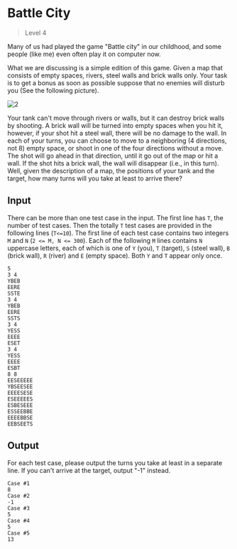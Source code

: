 # Battle City
>
> Level 4

Many of us had played the game "Battle city" in our childhood, and some people (like me) even often play it on computer now.

What we are discussing is a simple edition of this game. Given a map that consists of empty spaces, rivers, steel walls and brick walls only.
Your task is to get a bonus as soon as possible suppose that no enemies will disturb you (See the following picture).

![2](2.png)

Your tank can't move through rivers or walls, but it can destroy brick walls by shooting.
A brick wall will be turned into empty spaces when you hit it, however, if your shot hit a steel wall, there will be no damage to the wall.
In each of your turns, you can choose to move to a neighboring (4 directions, not 8) empty space, or shoot in one of the four directions without a move.
The shot will go ahead in that direction, until it go out of the map or hit a wall.
If the shot hits a brick wall, the wall will disappear (i.e., in this turn).
Well, given the description of a map, the positions of your tank and the target, how many turns will you take at least to arrive there?  

## Input

There can be more than one test case in the input.
The first line has `T`, the number of test cases.
Then the totally `T` test cases are provided in the following lines (`T<=10`).
The first line of each test case contains two integers `M` and `N` (`2 <= M, N <= 300`).
Each of the following `M` lines contains `N` uppercase letters, each of which is one of `Y` (you), `T` (target), `S` (steel wall), `B` (brick wall), `R` (river) and `E` (empty space).
Both `Y` and `T` appear only once.

```
5
3 4
YBEB
EERE
SSTE
3 4
YBEB
EERE
SSTS
3 4
YESS
EEEE
ESET
3 4
YESS
EEEE
ESBT
8 8
EESEEEEE
YBSEESEE
EEEESESE
ESEEEEES
ESBESEEE
ESSEEBBE
EEEEBBSE
EEBSEETS
```

## Output

For each test case, please output the turns you take at least in a separate line.
If you can't arrive at the target, output "-1" instead.

```
Case #1
8
Case #2
-1
Case #3
5
Case #4
5
Case #5
13
```

